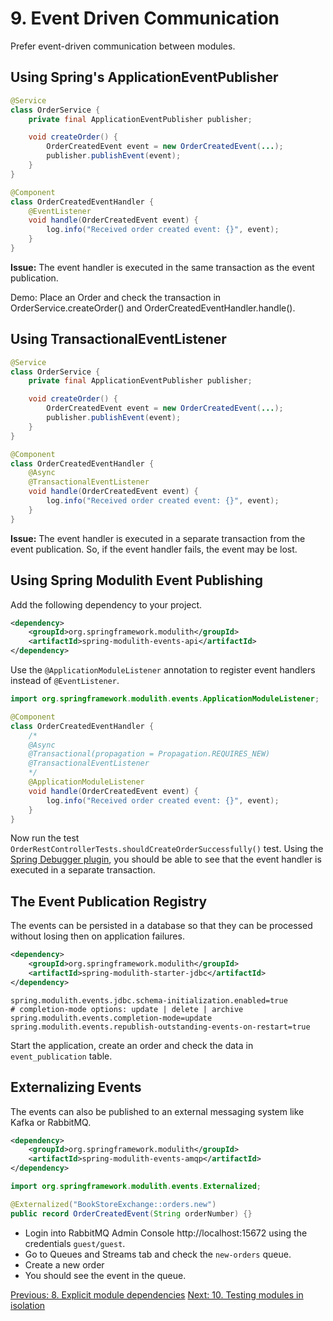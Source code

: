 # 9. Event Driven Communication

Prefer event-driven communication between modules.

## Using Spring's ApplicationEventPublisher

```java
@Service
class OrderService {
    private final ApplicationEventPublisher publisher;

    void createOrder() {
        OrderCreatedEvent event = new OrderCreatedEvent(...);
        publisher.publishEvent(event);
    }
}

@Component
class OrderCreatedEventHandler {
    @EventListener
    void handle(OrderCreatedEvent event) {
        log.info("Received order created event: {}", event);
    }
}
```

**Issue:** The event handler is executed in the same transaction as the event publication.

Demo: Place an Order and check the transaction in OrderService.createOrder() and OrderCreatedEventHandler.handle().

## Using TransactionalEventListener

```java
@Service
class OrderService {
    private final ApplicationEventPublisher publisher;

    void createOrder() {
        OrderCreatedEvent event = new OrderCreatedEvent(...);
        publisher.publishEvent(event);
    }
}

@Component
class OrderCreatedEventHandler {
    @Async 
    @TransactionalEventListener
    void handle(OrderCreatedEvent event) {
        log.info("Received order created event: {}", event);
    }
}
```

**Issue:** The event handler is executed in a separate transaction from the event publication.
So, if the event handler fails, the event may be lost.

## Using Spring Modulith Event Publishing

Add the following dependency to your project.

```xml
<dependency>
    <groupId>org.springframework.modulith</groupId>
    <artifactId>spring-modulith-events-api</artifactId>
</dependency>
```

Use the `@ApplicationModuleListener` annotation to register event handlers instead of `@EventListener`.

```java
import org.springframework.modulith.events.ApplicationModuleListener;

@Component
class OrderCreatedEventHandler {
    /*
    @Async
    @Transactional(propagation = Propagation.REQUIRES_NEW)
    @TransactionalEventListener
    */
    @ApplicationModuleListener
    void handle(OrderCreatedEvent event) {
        log.info("Received order created event: {}", event);
    }
}
```

Now run the test `OrderRestControllerTests.shouldCreateOrderSuccessfully()` test.
Using the [Spring Debugger plugin](https://plugins.jetbrains.com/plugin/25302-spring-debugger), you should be able to see that the event handler is executed in a separate transaction.

## The Event Publication Registry
The events can be persisted in a database so that they can be processed without losing then on application failures.

```xml
<dependency>
    <groupId>org.springframework.modulith</groupId>
    <artifactId>spring-modulith-starter-jdbc</artifactId>
</dependency>
```

```properties
spring.modulith.events.jdbc.schema-initialization.enabled=true
# completion-mode options: update | delete | archive
spring.modulith.events.completion-mode=update
spring.modulith.events.republish-outstanding-events-on-restart=true
```

Start the application, create an order and check the data in `event_publication` table.

## Externalizing Events
The events can also be published to an external messaging system like Kafka or RabbitMQ.

```xml
<dependency>
    <groupId>org.springframework.modulith</groupId>
    <artifactId>spring-modulith-events-amqp</artifactId>
</dependency>
```

```java
import org.springframework.modulith.events.Externalized;

@Externalized("BookStoreExchange::orders.new")
public record OrderCreatedEvent(String orderNumber) {}
```

* Login into RabbitMQ Admin Console http://localhost:15672 using the credentials `guest/guest`. 
* Go to Queues and Streams tab and check the `new-orders` queue.
* Create a new order
* You should see the event in the queue.

[Previous: 8. Explicit module dependencies](step-8.md)
[Next: 10. Testing modules in isolation](step-10.md)